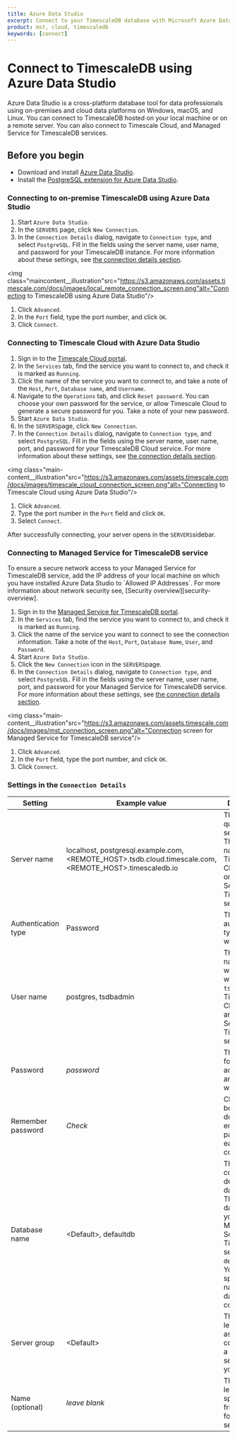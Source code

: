 ```yaml
---
title: Azure Data Studio
excerpt: Connect to your TimescaleDB database with Microsoft Azure Data Studio
product: mst, cloud, timescaledb
keywords: [connect]
---
```


# Connect to TimescaleDB using Azure Data Studio

Azure Data Studio is a cross-platform database tool for data professionals using
on-premises and cloud data platforms on Windows, macOS, and Linux. You can
connect to TimescaleDB hosted on your local machine or on a remote server. You
can also connect to Timescale Cloud, and Managed Service for TimescaleDB
services.

## Before you begin

*   Download and install [Azure Data Studio][ms-azure-data-studio].
*   Install the [PostgreSQL extension for Azure Data Studio][postgresql-azure-data-studio].

### Connecting to on-premise TimescaleDB using Azure Data Studio

<procedure>

1.  Start `Azure Data Studio`.
1.  In the `SERVERS` page, click `New Connection`.
1.  In the `Connection Details` dialog, navigate to `Connection type`, and select `PostgreSQL`.
    Fill in the fields using the server name, user name, and password for your 
    TimescaleDB instance. For more information about these settings, see 
    [the connection details section][connection-details].

   <img class="maincontent__illustration"src="https://s3.amazonaws.com/assets.timescale.com/docs/images/local_remote_connection_screen.png"alt="Connecting to TimescaleDB using Azure Data Studio"/>

1.  Click `Advanced`.
1.  In the `Port` field, type the port number, and click `OK`.
1.  Click `Connect`.


</procedure>

### Connecting to Timescale Cloud with Azure Data Studio

<procedure>

1.  Sign in to the [Timescale Cloud portal][tsc-portal].
1.  In the `Services` tab, find the service you want to connect to, and check
    it is marked as `Running`.
1.  Click the name of the service you want to connect to, and take a note 
     of the `Host`, `Port`, `Database name`, and `Username`.
1.  Navigate to the `Operations` tab, and click `Reset password`. You can choose
    your own password for the service, or allow Timescale Cloud to generate a
    secure password for you. Take a note of your new password.
1.  Start `Azure Data Studio`.
1.  In the `SERVERS`page, click `New Connection`.
1.  In the `Connection Details` dialog, navigate to `Connection type`, and select `PostgreSQL`.
    Fill in the fields using the server name, user name, port, and password for your
    TimescaleDB Cloud service. For more information about these settings, see 
    [the connection details section][connection-details].

   <img class="main-content__illustration"src="https://s3.amazonaws.com/assets.timescale.com/docs/images/timescale_cloud_connection_screen.png"alt="Connecting to Timescale Cloud using Azure Data Studio"/>

1.  Click `Advanced`.
1.  Type the port number in the `Port` field and click `OK`.
1.  Select `Connect`.

After successfully connecting, your server opens in the `SERVERS`sidebar.

</procedure>

### Connecting to Managed Service for TimescaleDB service

<highlight type="note">
To ensure a secure network access to your Managed Service for TimescaleDB
service, add the IP address of your local machine on which you have installed
Azure Data Studio to `Allowed IP Addresses`. For more information about network
security see, [Security overview][security-overview].
</highlight>

<procedure>

1.  Sign in to the [Managed Service for TimescaleDB portal][mst-portal].
1.  In the `Services` tab, find the service you want to connect to, and check
    it is marked as `Running`.
1.  Click the name of the service you want to connect to see the connection
    information. Take a note of the `Host`, `Port`, `Database Name`, `User`, and
    `Password`.
1.  Start `Azure Data Studio`.
1.  Click the `New Connection` icon in the `SERVERS`page.
1.  In the `Connection Details` dialog, navigate to `Connection type`, and select `PostgreSQL`.
    Fill in the fields using the server name, user name, port, and password for your
    Managed Service for TimescaleDB service. For more information about these settings, see 
    [the connection details section][connection-details].

   <img class="main-content__illustration"src="https://s3.amazonaws.com/assets.timescale.com/docs/images/mst_connection_screen.png"alt="Connection screen for Managed Service for TimescaleDB service"/>

1.  Click `Advanced`.
1.  In the `Port` field, type the port number, and click `OK`.
1.  Click `Connect`.


</procedure>

### Settings in the `Connection Details`

   |Setting|Example value|Description|
   |-|-|-|
   |Server name|localhost, postgresql.example.com, <REMOTE_HOST>.tsdb.cloud.timescale.com, <REMOTE_HOST>.timescaledb.io |The fully qualified server name.    The host name of your Timescale Cloud service or Managed Service for TimescaleDB service.|
   |Authentication type|Password|The authentication type to log in with|
   |User name|postgres, tsdbadmin|The user name you want to log in with. Use `tsdbadmin` for Timescale Cloud service and Managed Service for TimescaleDB      service|
   |Password|*password*|The password for the account you are logging in with|
   |Remember password|*Check*|Check this box if you don't want to enter the password each time you connect.|
   |Database name|\<Default\>, defaultdb|This option connnects to default database. The default database on your Managed Service for TimescaleDB service      is `defaultdb`. You can also specify the name of the database to connect to.|
   |Server group| \<Default\> |This option lets you assign this connection to a specific server group you create.|
   |Name (optional)|*leave blank*|This option lets you specify a friendly name for your server|

[ms-azure-data-studio]: https://docs.microsoft.com/en-us/sql/azure-data-studio/download-azure-data-studio?view=sql-server-ver16#install-azure-data-studio
[postgresql-azure-data-studio]: https://docs.microsoft.com/en-us/sql/azure-data-studio/extensions/postgres-extension?view=sql-server-ver16
[tsc-portal]: https://console.cloud.timescale.com/
[mst-portal]: https://portal.managed.timescale.com
[connection-details]: /timescaledb/:currentVersion:/how-to-guides/connecting/azure-data-studio/#settings-in-the-connection-details/
[security-overview]: /mst/:currentVersion:/security/
